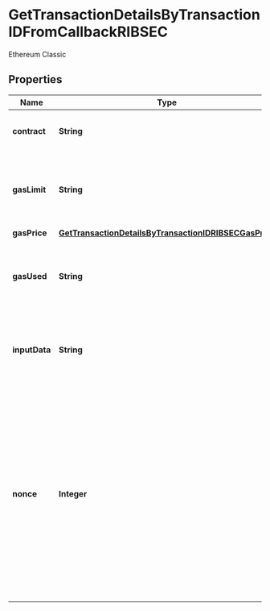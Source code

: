

# GetTransactionDetailsByTransactionIDFromCallbackRIBSEC

Ethereum Classic

## Properties

| Name | Type | Description | Notes |
|------------ | ------------- | ------------- | -------------|
|**contract** | **String** | Represents the specific transaction contract. |  |
|**gasLimit** | **String** | Represents the amount of gas used by this specific transaction alone. |  |
|**gasPrice** | [**GetTransactionDetailsByTransactionIDRIBSECGasPrice**](GetTransactionDetailsByTransactionIDRIBSECGasPrice.md) |  |  |
|**gasUsed** | **String** | Represents the exact unit of gas that was used for the transaction. |  |
|**inputData** | **String** | Represents additional information that is required for the transaction. |  |
|**nonce** | **Integer** | Represents the sequential running number for an address, starting from 0 for the first transaction. E.g., if the nonce of a transaction is 10, it would be the 11th transaction sent from the sender&#39;s address. |  |



